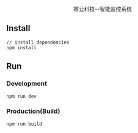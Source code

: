 <p align="center">
    寄云科技--智能监控系统
</p>

## Install
```bush
// install dependencies
npm install
```
## Run
### Development
```bush
npm run dev
```
### Production(Build)
```bush
npm run build
```